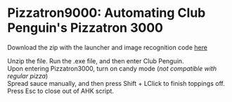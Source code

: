 # Pizzatron9000: Automating Club Penguin's Pizzatron 3000
Download the zip with the launcher and image recognition code [here](https://github.com/Mangology/pizzatron9000/releases)

Unzip the file.
Run the .exe file, and then enter Club Penguin.  
Upon entering Pizzatron3000, turn on candy mode (*not compatible with regular pizza*)  
Spread sauce manually, and then press Shift + LClick to finish toppings off.  
Press Esc to close out of AHK script.  
